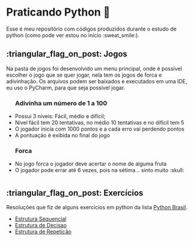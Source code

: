 # Praticando Python :snake:

<p>Esse é meu repositório com códigos produzidos durante o estudo de python (como pode ver estou no início :sweat_smile:).</p>

<h2>:triangular_flag_on_post: Jogos</h2>
<p>Na pasta de jogos foi desenvolvido um menu principal, onde é possível escolher o jogo que se quer jogar, nela tem os jogos de forca e adivinhação.
Os arquivos podem ser baixados e executados em uma IDE, eu uso o PyCharm, para que seja possível jogar.</p>
<ul>
    <h3><b>Adivinha um número de 1 a 100</b></h3>
    <li>Possui 3 níveis: Fácil, médio e difícil;</li>
    <li>Nível fácil tem 20 tentativas, no médio 10 tentativas e no difícil tem 5</li>
    <li>O jogador inicia com 1000 pontos e a cada erro vai perdendo pontos</li>
    <li>A pontuação é exibida no final do jogo</li>
</ul>
<ul>
   <h3>Forca</h3>
   <li>No jogo forca o jogador deve acertar o nome de alguma fruta</li>
   <li>O jogador pode errar até 6 vezes, pois na sétima... sinto muito :skull:</li>
</ul>

# 

<h2>:triangular_flag_on_post: Exercícios</h2>

Resoluções que fiz de alguns exercícios em python da lista [Python Brasil](https://wiki.python.org.br/ListaDeExercicios).

* [Estrutura Sequencial](https://github.com/Lucas-Dias-Aragao/Praticando-o-Python/tree/main/lista_de_exercicios/EstruturaSequencial)
* [Estrutura de Decisao](https://github.com/Lucas-Dias-Aragao/Praticando-o-Python/tree/main/lista_de_exercicios/EstruturaDeDecisao)
* [Estrutura de Repetição](https://github.com/Lucas-Dias-Aragao/Praticando-o-Python/tree/main/lista_de_exercicios/EstruturaDeRepeticao)    
    
    

